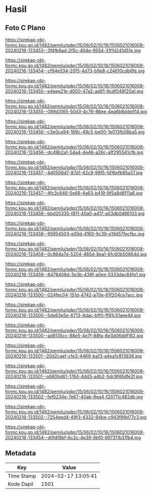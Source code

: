 # Hasil

## Foto C Plano

https://sirekap-obj-formc.kpu.go.id/1482/pemilu/pdpr/15/06/02/10/16/1506021016008-20240216-133453--3f4fb6ad-2f5c-404e-9554-31f1d241d51e.jpg

https://sirekap-obj-formc.kpu.go.id/1482/pemilu/pdpr/15/06/02/10/16/1506021016008-20240216-133454--cf94e534-20f5-4d73-b9e8-c24610cdb6fe.jpg

https://sirekap-obj-formc.kpu.go.id/1482/pemilu/pdpr/15/06/02/10/16/1506021016008-20240216-133455--e4eee21e-d000-47a2-ad91-9cdf049f20a1.jpg

https://sirekap-obj-formc.kpu.go.id/1482/pemilu/pdpr/15/06/02/10/16/1506021016008-20240216-133455--099d3165-50d3-4c76-86ee-4ea6b8dde914.jpg

https://sirekap-obj-formc.kpu.go.id/1482/pemilu/pdpr/15/06/02/10/16/1506021016008-20240216-133456--c3e0ca94-169c-49c5-be00-1e013fb58ba5.jpg

https://sirekap-obj-formc.kpu.go.id/1482/pemilu/pdpr/15/06/02/10/16/1506021016008-20240216-133456--dc49b2a1-54a4-4e46-a26c-a1f295541cfb.jpg

https://sirekap-obj-formc.kpu.go.id/1482/pemilu/pdpr/15/06/02/10/16/1506021016008-20240216-133457--4d0506d7-87d1-42c9-99f5-fd16efb85a37.jpg

https://sirekap-obj-formc.kpu.go.id/1482/pemilu/pdpr/15/06/02/10/16/1506021016008-20240216-133457--4fc3c846-5e66-4a63-b419-9f5a8d6f11a6.jpg

https://sirekap-obj-formc.kpu.go.id/1482/pemilu/pdpr/15/06/02/10/16/1506021016008-20240216-133458--bbd20335-f811-40a0-a417-a03db0d66103.jpg

https://sirekap-obj-formc.kpu.go.id/1482/pemilu/pdpr/15/06/02/10/16/1506021016008-20240216-133458--95954503-e00d-4160-9c39-e19d57fecfbc.jpg

https://sirekap-obj-formc.kpu.go.id/1482/pemilu/pdpr/15/06/02/10/16/1506021016008-20240216-133459--0c864a7d-5204-485d-8ea1-6fc60b50864d.jpg

https://sirekap-obj-formc.kpu.go.id/1482/pemilu/pdpr/15/06/02/10/16/1506021016008-20240216-133459--8478408d-3e3b-438f-a0ee-5333dac84fe1.jpg

https://sirekap-obj-formc.kpu.go.id/1482/pemilu/pdpr/15/06/02/10/16/1506021016008-20240216-133500--024fec04-151d-4742-a70e-61f204ce7acc.jpg

https://sirekap-obj-formc.kpu.go.id/1482/pemilu/pdpr/15/06/02/10/16/1506021016008-20240216-133500--5de63e5e-6713-4dac-bff0-ff91c51aee44.jpg

https://sirekap-obj-formc.kpu.go.id/1482/pemilu/pdpr/15/06/02/10/16/1506021016008-20240216-133500--ad8135cc-88e5-4e7f-88fa-8e3d06ddf162.jpg

https://sirekap-obj-formc.kpu.go.id/1482/pemilu/pdpr/15/06/02/10/16/1506021016008-20240216-133501--20d2caef-cfe3-4469-ba13-a4ea1c813836.jpg

https://sirekap-obj-formc.kpu.go.id/1482/pemilu/pdpr/15/06/02/10/16/1506021016008-20240216-133501--a980bd61-1784-4dd3-a4b2-5dc9f46dfe2f.jpg

https://sirekap-obj-formc.kpu.go.id/1482/pemilu/pdpr/15/06/02/10/16/1506021016008-20240216-133502--fef0234e-7e67-40ab-8ea4-f20711c482db.jpg

https://sirekap-obj-formc.kpu.go.id/1482/pemilu/pdpr/15/06/02/10/16/1506021016008-20240216-133502--7254eed4-49f3-4332-84be-c943f99d77c3.jpg

https://sirekap-obj-formc.kpu.go.id/1482/pemilu/pdpr/15/06/02/10/16/1506021016008-20240216-133454--d0fdf8bf-6c2c-4e39-9bf0-897311b31fb4.jpg


## Metadata

| Key        | Value               |
| ---------- | ------------------- |
| Time Stamp | 2024-02-17 13:05:41 |
| Kode Dapil | 1501                |



